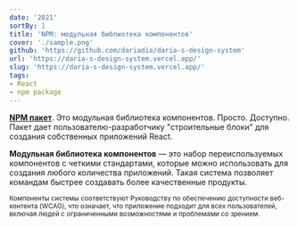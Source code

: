 ```yaml
---
date: '2021'
sortBy: 1
title: 'NPM: модульная библиотека компонентов'
cover: './sample.png'
github: 'https://github.com/dariadia/daria-s-design-system'
url: 'https://daria-s-design-system.vercel.app/'
slug: 'https://daria-s-design-system.vercel.app/'
tags:
- React
- npm package
---
```


<b>[NPM пакет](https://www.npmjs.com/package/daria-s-design-system)</b>. Это модульная библиотека компонентов. Просто. Доступно. Пакет дает пользователю-разработчику "строительные блоки" для создания собственных приложений React.

<b>Модульная библиотека компонентов</b> — это набор переиспользуемых компонентов с четкими стандартами, которые можно использовать для создания любого количества приложений. Такая система позволяет командам быстрее создавать более качественные продукты.

<small>Компоненты системы соответствуют Руководству по обеспечению доступности веб-контента (WCAG), что означает, что приложение подходит для всех пользователей, включая людей с ограниченными возможностями и проблемами со зрением.</small>
